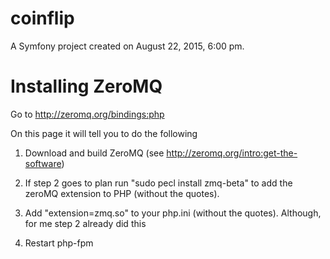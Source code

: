 coinflip
========

A Symfony project created on August 22, 2015, 6:00 pm.


Installing ZeroMQ
==================

Go to http://zeromq.org/bindings:php

On this page it will tell you to do the following 

1. Download and build ZeroMQ (see http://zeromq.org/intro:get-the-software)

2. If step 2 goes to plan run "sudo pecl install zmq-beta" to add the zeroMQ extension to PHP (without the quotes).

3. Add "extension=zmq.so" to your php.ini (without the quotes). Although, for me step 2 already did this

4. Restart php-fpm 